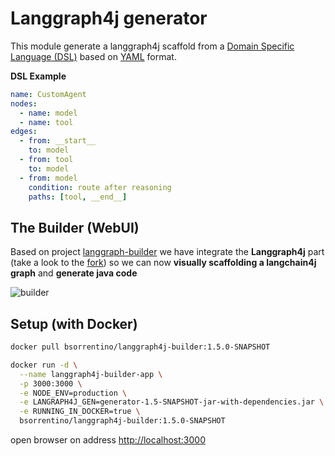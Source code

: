 # Langgraph4j generator

This module generate a langgraph4j scaffold from a [Domain Specific Language (DSL)][DSL] based on [YAML] format.

**DSL Example**
```yaml
name: CustomAgent
nodes:
  - name: model
  - name: tool
edges:
  - from: __start__
    to: model
  - from: tool
    to: model
  - from: model
    condition: route after reasoning
    paths: [tool, __end__]
```

## The Builder (WebUI)

Based on project [langgraph-builder] we have integrate the **Langgraph4j** part (take a look to the [fork][langgraph-builder-fork]) so we can now **visually scaffolding a langchain4j graph** and **generate java code**

![builder](src/main/site/resources/langgraph4j-builder.gif)

## Setup (with Docker)

```bash
docker pull bsorrentino/langgraph4j-builder:1.5.0-SNAPSHOT

docker run -d \
  --name langgraph4j-builder-app \
  -p 3000:3000 \
  -e NODE_ENV=production \
  -e LANGRAPH4J_GEN=generator-1.5-SNAPSHOT-jar-with-dependencies.jar \
  -e RUNNING_IN_DOCKER=true \
  bsorrentino/langgraph4j-builder:1.5.0-SNAPSHOT
```

open browser on address [http://localhost:3000](http://localhost:3000])



[DSL]: https://en.wikipedia.org/wiki/Domain-specific_language
[YAML]: https://yaml.org
[langgraph-builder]: https://github.com/langchain-ai/langgraph-builder
[langgraph-builder-fork]: https://github.com/bsorrentino/langgraph-builder
